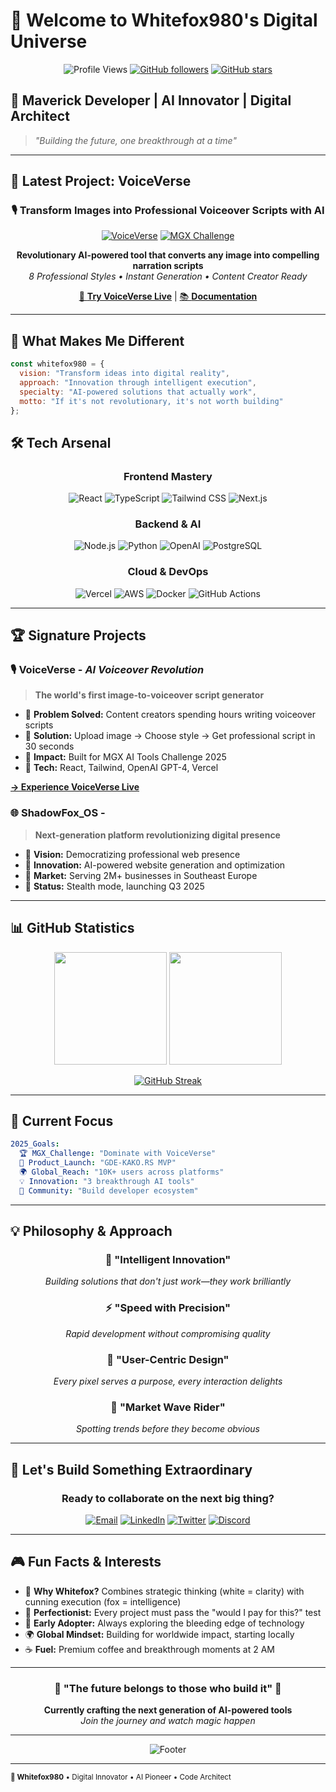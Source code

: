 # 🦊 Welcome to Whitefox980's Digital Universe

<div align="center">

![Profile Views](https://komarev.com/ghpvc/?username=whitefox980&color=9333ea&style=for-the-badge)
[![GitHub followers](https://img.shields.io/github/followers/whitefox980?label=Followers&style=for-the-badge&color=blueviolet)](https://github.com/whitefox980)
[![GitHub stars](https://img.shields.io/github/stars/whitefox980?label=Stars&style=for-the-badge&color=ffd700)](https://github.com/whitefox980)

</div>

## 🎯 Maverick Developer | AI Innovator | Digital Architect

> *"Building the future, one breakthrough at a time"*

---

## 🚀 Latest Project: VoiceVerse

<div align="center">

### 🎙️ **Transform Images into Professional Voiceover Scripts with AI**

[![VoiceVerse](https://img.shields.io/badge/🎙️_VoiceVerse-Live_Demo-9333ea?style=for-the-badge&logoColor=white)](https://voice-verse-gamma.vercel.app)
[![MGX Challenge](https://img.shields.io/badge/🏆_MGX_AI_Tools-Challenge_2025-00d4aa?style=for-the-badge)](https://mgx.dev)

**Revolutionary AI-powered tool that converts any image into compelling narration scripts**  
*8 Professional Styles • Instant Generation • Content Creator Ready*

[🔗 **Try VoiceVerse Live**](https://voice-verse-gamma.vercel.app) | [📚 **Documentation**](https://github.com/whitefox980/VoiceVerse)

</div>

---

## 💎 What Makes Me Different

```javascript
const whitefox980 = {
  vision: "Transform ideas into digital reality",
  approach: "Innovation through intelligent execution",
  specialty: "AI-powered solutions that actually work",
  motto: "If it's not revolutionary, it's not worth building"
};
```

## 🛠️ Tech Arsenal

<div align="center">

### **Frontend Mastery**
![React](https://img.shields.io/badge/React-20232A?style=for-the-badge&logo=react&logoColor=61DAFB)
![TypeScript](https://img.shields.io/badge/TypeScript-007ACC?style=for-the-badge&logo=typescript&logoColor=white)
![Tailwind CSS](https://img.shields.io/badge/Tailwind_CSS-38B2AC?style=for-the-badge&logo=tailwind-css&logoColor=white)
![Next.js](https://img.shields.io/badge/Next.js-000000?style=for-the-badge&logo=next.js&logoColor=white)

### **Backend & AI**
![Node.js](https://img.shields.io/badge/Node.js-43853D?style=for-the-badge&logo=node.js&logoColor=white)
![Python](https://img.shields.io/badge/Python-3776AB?style=for-the-badge&logo=python&logoColor=white)
![OpenAI](https://img.shields.io/badge/OpenAI-412991?style=for-the-badge&logo=openai&logoColor=white)
![PostgreSQL](https://img.shields.io/badge/PostgreSQL-316192?style=for-the-badge&logo=postgresql&logoColor=white)

### **Cloud & DevOps**
![Vercel](https://img.shields.io/badge/Vercel-000000?style=for-the-badge&logo=vercel&logoColor=white)
![AWS](https://img.shields.io/badge/AWS-232F3E?style=for-the-badge&logo=amazon-aws&logoColor=white)
![Docker](https://img.shields.io/badge/Docker-2496ED?style=for-the-badge&logo=docker&logoColor=white)
![GitHub Actions](https://img.shields.io/badge/GitHub_Actions-2088FF?style=for-the-badge&logo=github-actions&logoColor=white)

</div>

---

## 🏆 Signature Projects

### 🎙️ **VoiceVerse** - *AI Voiceover Revolution*
> **The world's first image-to-voiceover script generator**
- 🎯 **Problem Solved:** Content creators spending hours writing voiceover scripts
- 🚀 **Solution:** Upload image → Choose style → Get professional script in 30 seconds
- 💫 **Impact:** Built for MGX AI Tools Challenge 2025
- 🔧 **Tech:** React, Tailwind, OpenAI GPT-4, Vercel

**[→ Experience VoiceVerse Live](https://voice-verse-gamma.vercel.app)**

### 🌐 **ShadowFox_OS** - 
> **Next-generation platform revolutionizing digital presence**
- 🎯 **Vision:** Democratizing professional web presence
- 🚀 **Innovation:** AI-powered website generation and optimization
- 💎 **Market:** Serving 2M+ businesses in Southeast Europe
- 🔮 **Status:** Stealth mode, launching Q3 2025

---

## 📊 GitHub Statistics

<div align="center">

<img height="180em" src="https://github-readme-stats.vercel.app/api?username=whitefox980&show_icons=true&theme=radical&include_all_commits=true&count_private=true"/>
<img height="180em" src="https://github-readme-stats.vercel.app/api/top-langs/?username=whitefox980&layout=compact&langs_count=8&theme=radical"/>

</div>

<div align="center">

[![GitHub Streak](https://streak-stats.demolab.com/?user=whitefox980&theme=radical)](https://git.io/streak-stats)

</div>

---

## 🎯 Current Focus

```yaml
2025_Goals:
  🏆 MGX_Challenge: "Dominate with VoiceVerse"
  🚀 Product_Launch: "GDE-KAKO.RS MVP"
  🌍 Global_Reach: "10K+ users across platforms"
  💡 Innovation: "3 breakthrough AI tools"
  🤝 Community: "Build developer ecosystem"
```

---

## 💡 Philosophy & Approach

<div align="center">

### 🧠 **"Intelligent Innovation"**
*Building solutions that don't just work—they work brilliantly*

### ⚡ **"Speed with Precision"**
*Rapid development without compromising quality*

### 🎨 **"User-Centric Design"**
*Every pixel serves a purpose, every interaction delights*

### 🌊 **"Market Wave Rider"**
*Spotting trends before they become obvious*

</div>

---

## 🤝 Let's Build Something Extraordinary

<div align="center">

### **Ready to collaborate on the next big thing?**

[![Email](https://img.shields.io/badge/Email-D14836?style=for-the-badge&logo=gmail&logoColor=white)](mailto:contact@whitefox980.dev)
[![LinkedIn](https://img.shields.io/badge/LinkedIn-0077B5?style=for-the-badge&logo=linkedin&logoColor=white)](https://linkedin.com/in/whitefox980)
[![Twitter](https://img.shields.io/badge/Twitter-1DA1F2?style=for-the-badge&logo=twitter&logoColor=white)](https://twitter.com/whitefox980)
[![Discord](https://img.shields.io/badge/Discord-7289DA?style=for-the-badge&logo=discord&logoColor=white)](https://discord.gg/whitefox980)

</div>

---

## 🎮 Fun Facts & Interests

- 🦊 **Why Whitefox?** Combines strategic thinking (white = clarity) with cunning execution (fox = intelligence)
- 🎯 **Perfectionist:** Every project must pass the "would I pay for this?" test
- 🚀 **Early Adopter:** Always exploring the bleeding edge of technology
- 🌍 **Global Mindset:** Building for worldwide impact, starting locally
- ☕ **Fuel:** Premium coffee and breakthrough moments at 2 AM

---

<div align="center">

### 🌟 **"The future belongs to those who build it"** 🌟

**Currently crafting the next generation of AI-powered tools**  
*Join the journey and watch magic happen*

---

![Footer](https://capsule-render.vercel.app/api?type=waving&color=gradient&customColorList=12&height=100&section=footer)

</div>

---

<sub>**🦊 Whitefox980** • Digital Innovator • AI Pioneer • Code Architect</sub>
